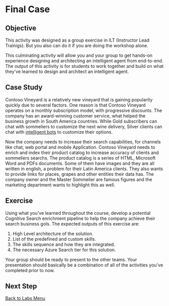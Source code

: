 # Final Case

## Objective
This activity was designed as a group exercise in ILT (Instructor Lead Trainigs). But you also can do it if you are doing the workshop alone.

This culminating activity will allow you and your group to get hands-on experience designing and architecting an intelligent agent from end-to-end. 
The output of this activity is for students to work together and build on what they've learned to design and architect an intelligent agent.

## Case Study
Contoso Vineyard is a relatively new vineyard that is gaining popularity quickly due to several factors. One reason is that Contoso Vineyard operates on a monthly subscription model, with progressive discounts. 
The company has an  award-winning customer service, what helped the business growth in South America countries. While Gold subscribers can chat with sommeliers to customize the next wine delivery, Silver clients can chat with [intelligent bots](https://github.com/Azure/LearnAI-DesigningandArchitectingIntelligentAgents) to customize their options. 

Now the company needs to increase their search capabilities, for channels like chat, web portal and mobile Application. Contoso Vineyard needs to enrich and index their product catalog to increase accuracy of clients and sommeliers searchs. The product catalog is a series of HTML, Microsoft Word and PDFs documents. Some of them have images and they are all written in english, a problem for their Latin America clients. 
They also wants to provide links for places, grapes and other entities their data has. The company owner and the Master Sommelier are famous figures and the marketing department wants to highlight this as well.

## Exercise
Using what you've learned throughout the course, develop a potential Cognitive Search enrichment pipeline to help the company achieve their search business gols. The expected outputs of this exercise are:

1. High Level architecture of the solution.
1. List of the predefined and custom skills.
1. The skills sequence and how they are integrated.
1. The necessary Azure Search tier for this solution.


Your group should be ready to present to the other teams. Your presentation should basically be a combination of all of the activities you've completed prior to now.


## Next Step
[Back to Labs Menu](readme.md)